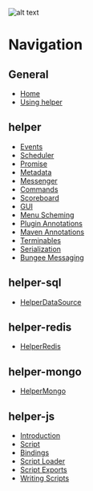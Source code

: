 ![alt text](https://i.imgur.com/zllxTFp.png "Banner")

# Navigation

## General
* [Home](https://github.com/lucko/helper/wiki)
* [Using helper](https://github.com/lucko/helper/wiki/General:-Using-helper)

## helper
* [Events](https://github.com/lucko/helper/wiki/helper:-Events)
* [Scheduler](https://github.com/lucko/helper/wiki/helper:-Scheduler)
* [Promise](https://github.com/lucko/helper/wiki/helper:-Promise)
* [Metadata](https://github.com/lucko/helper/wiki/helper:-Metadata)
* [Messenger](https://github.com/lucko/helper/wiki/helper:-Messenger)
* [Commands](https://github.com/lucko/helper/wiki/helper:-Commands)
* [Scoreboard](https://github.com/lucko/helper/wiki/helper:-Scoreboard)
* [GUI](https://github.com/lucko/helper/wiki/helper:-GUI)
* [Menu Scheming](https://github.com/lucko/helper/wiki/helper:-Menu-Scheming)
* [Plugin Annotations](https://github.com/lucko/helper/wiki/helper:-Plugin-Annotations)
* [Maven Annotations](https://github.com/lucko/helper/wiki/helper:-Maven-Annotations)
* [Terminables](https://github.com/lucko/helper/wiki/helper:-Terminables)
* [Serialization](https://github.com/lucko/helper/wiki/helper:-Serialization)
* [Bungee Messaging](https://github.com/lucko/helper/wiki/helper:-Bungee-Messaging)

## helper-sql
* [HelperDataSource]()

## helper-redis
* [HelperRedis]()

## helper-mongo
* [HelperMongo]()

## helper-js
* [Introduction](https://github.com/lucko/helper/wiki/helper-js:-Introduction)
* [Script](https://github.com/lucko/helper/wiki/helper-js:-Script)
* [Bindings](https://github.com/lucko/helper/wiki/helper-js:-Bindings)
* [Script Loader](https://github.com/lucko/helper/wiki/helper-js:-Script-Loader)
* [Script Exports](https://github.com/lucko/helper/wiki/helper-js:-Script-Exports)
* [Writing Scripts](https://github.com/lucko/helper/wiki/helper-js:-Writing-Scripts)

